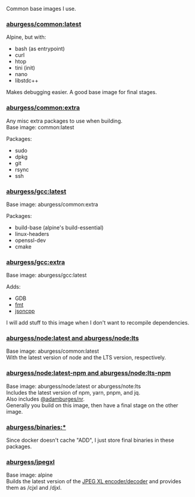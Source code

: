 Common base images I use.

### [aburgess/common:latest](https://hub.docker.com/r/aburgess/latest)

Alpine, but with:
* bash (as entrypoint)
* curl
* htop
* tini (init)
* nano
* libstdc++

Makes debugging easier. A good base image for final stages.

### [aburgess/common:extra](https://hub.docker.com/r/aburgess/extra)

Any misc extra packages to use when building.  
Base image: common:latest

Packages:
* sudo
* dpkg
* git
* rsync
* ssh

### [aburgess/gcc:latest](https://hub.docker.com/r/aburgess/gcc)

Base image: aburgess/common:extra

Packages:
* build-base (alpine's build-essential)
* linux-headers
* openssl-dev
* cmake

### [aburgess/gcc:extra](https://hub.docker.com/r/aburgess/gcc)

Base image: aburgess/gcc:latest

Adds:
* GDB
* [fmt](https://github.com/fmtlib/fmt) 
* [jsoncpp](https://github.com/open-source-parsers/jsoncpp.git) 

I will add stuff to this image when I don't want to recompile dependencies.

### [aburgess/node:latest and aburgess/node:lts](https://hub.docker.com/r/aburgess/node)

Base image: aburgess/common:latest  
With the latest version of node and the LTS version, respectively.

### [aburgess/node:latest-npm and aburgess/node:lts-npm](https://hub.docker.com/r/aburgess/node)

Base image: aburgess/node:latest or aburgess/note:lts  
Includes the latest version of npm, yarn, pnpm, and jq.  
Also includes [@adamburges/nr](https://www.npmjs.com/package/@adamburgess/nr).  
Generally you build on this image, then have a final stage on the other image.

### [aburgess/binaries:*](https://hub.docker.com/r/aburgess/binaries)

Since docker doesn't cache "ADD", I just store final binaries in these packages.

### [aburgess/jpegxl](https://hub.docker.com/r/aburgess/jpegxl)

Base image: alpine  
Builds the latest version of the [JPEG XL encoder/decoder](https://github.com/libjxl/libjxl) and provides them as /cjxl and /djxl.  
